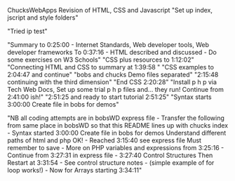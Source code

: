 ChucksWebApps Revision of HTML, CSS and Javascript
"Set up index, jscript and style folders"

"Tried ip test"

"Summary to 0:25:00 - Internet Standards, Web developer tools, Web developer frameworks  To 0:37:16 - HTML described and discussed - Do some exercises on W3 Schools"
"CSS plus resources to 1:12:02"
"Connecting HTML and CSS to summary at 1:39:58 "
"CSS examples to 2:04:47 and continue"
"bobs and chucks Demo files separated"
"2:15:48 continuing with the third dimension"
"End CSS 2:20:28"
"Install p h p via Tech Web Docs, Set up some trial p h p files and... they run! Continue from 2:41:00 ish!"
"2:51:25 and ready to start tutorial 2:51:25"
"Syntax starts 3:00:00 Create file in bobs for demos"

"NB all coding attempts are in bobsWD express file - 
Transfer the following from same place in bobsWD so that this README lines up with chucks index - 
Syntax started 3:00:00 Create file in bobs for demos Understand different paths of html and php OK! -
Reached 3:15:40 see express file Must remember to save -
More on PHP variables and expressions from 3:25:16 -
Continue from 3:27:31 in express file -
3:27:40 Control Structures Then Restart at 3:31:54 -
See control structure notes - (simple example of for loop works!) - 
Now for Arrays starting 3:34:11"
